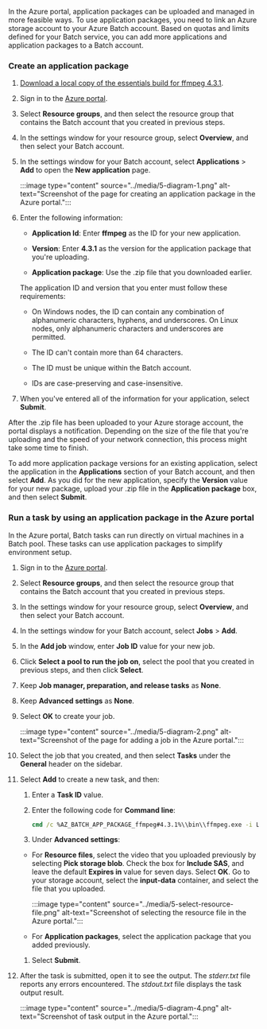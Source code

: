 In the Azure portal, application packages can be uploaded and managed in more feasible ways. To use application packages, you need to link an Azure storage account to your Azure Batch account. Based on quotas and limits defined for your Batch service, you can add more applications and application packages to a Batch account.

### Create an application package

1. [Download a local copy of the essentials build for ffmpeg 4.3.1](https://github.com/MicrosoftDocs/mslearn-create-batch-account/raw/main/ffmpeg-4.3.1-2020-11-08-essentials_build.zip).

1. Sign in to the [Azure portal](https://portal.azure.com?azure-portal=true).

1. Select **Resource groups**, and then select the resource group that contains the Batch account that you created in previous steps.

1. In the settings window for your resource group, select **Overview**, and then select your Batch account.

1. In the settings window for your Batch account, select  **Applications** > **Add** to open the **New application** page.

    :::image type="content" source="../media/5-diagram-1.png" alt-text="Screenshot of the page for creating an application package in the Azure portal.":::

1. Enter the following information:

    - **Application Id**: Enter **ffmpeg** as the ID for your new application.

    - **Version**: Enter **4.3.1** as the version for the application package that you're uploading.

    - **Application package**: Use the .zip file that you downloaded earlier.

    The application ID and version that you enter must follow these requirements:

    - On Windows nodes, the ID can contain any combination of alphanumeric characters, hyphens, and underscores. On Linux nodes, only alphanumeric characters and underscores are permitted.

    - The ID can't contain more than 64 characters.

    - The ID must be unique within the Batch account.

    - IDs are case-preserving and case-insensitive.

1. When you've entered all of the information for your application, select **Submit**.

After the .zip file has been uploaded to your Azure storage account, the portal displays a notification. Depending on the size of the file that you're uploading and the speed of your network connection, this process might take some time to finish.

To add more application package versions for an existing application, select the application in the **Applications** section of your Batch account, and then select **Add**. As you did for the new application, specify the **Version** value for your new package, upload your .zip file in the **Application package** box, and then select **Submit**.

### Run a task by using an application package in the Azure portal

In the Azure portal, Batch tasks can run directly on virtual machines in a Batch pool. These tasks can use application packages to simplify environment setup.

1. Sign in to the [Azure portal](https://portal.azure.com?azure-portal=true).

1. Select **Resource groups**, and then select the resource group that contains the Batch account that you created in previous steps.

1. In the settings window for your resource group, select **Overview**, and then select your Batch account.

1. In the settings window for your Batch account, select **Jobs** > **Add**.

1. In the **Add job** window, enter **Job ID** value for your new job.

1. Click **Select a pool to run the job on**, select the pool that you created in previous steps, and then click **Select**.

1. Keep **Job manager, preparation, and release tasks** as **None**.

1. Keep **Advanced settings** as **None**.

1. Select **OK** to create your job.

    :::image type="content" source="../media/5-diagram-2.png" alt-text="Screenshot of the page for adding a job in the Azure portal.":::

1. Select the job that you created, and then select **Tasks** under the **General** header on the sidebar.

1. Select **Add** to create a new task, and then:

    1. Enter a **Task ID** value.

    1. Enter the following code for **Command line**:
    
        ```cmd
        cmd /c %AZ_BATCH_APP_PACKAGE_ffmpeg#4.3.1%\\bin\\ffmpeg.exe -i LowPriVMs-1.mp4 LowPriVMs-1.mp3
        ```

    1. Under **Advanced settings**:
    
      - For **Resource files**, select the video that you uploaded previously by selecting **Pick storage blob**. Check the box for **Include SAS**, and leave the default **Expires in** value for seven days. Select **OK**. Go to your storage account, select the **input-data** container, and select the file that you uploaded.

           :::image type="content" source="../media/5-select-resource-file.png" alt-text="Screenshot of selecting the resource file in the Azure portal.":::

      - For **Application packages**, select the application package that you added previously.

    1. Select **Submit**.

1. After the task is submitted, open it to see the output. The *stderr.txt* file reports any errors encountered. The *stdout.txt* file displays the task output result.

    :::image type="content" source="../media/5-diagram-4.png" alt-text="Screenshot of task output in the Azure portal.":::
